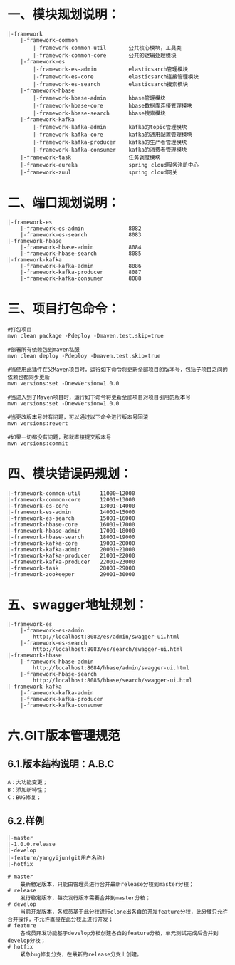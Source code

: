 #   一、模块规划说明：
    |-framework
        |-framework-common
            |-framework-common-util       公共核心模块，工具类
            |-framework-common-core       公共的逻辑处理模块
        |-framework-es
            |-framework-es-admin          elasticsarch管理模块
            |-framework-es-core           elasticsarch连接管理模块
            |-framework-es-search         elasticsarch搜索模块
        |-framework-hbase
            |-framework-hbase-admin       hbase管理模块
            |-framework-hbase-core        hbase数据库连接管理模块
            |-framework-hbase-search      hbase搜索模块
        |-framework-kafka
            |-framework-kafka-admin       kafka的topic管理模块
            |-framework-kafka-core        kafka的通用配置管理模块
            |-framework-kafka-producer    kafka的生产者管理模块
            |-framework-kafka-consumer    kafka的消费者管理模块
        |-framework-task                  任务调度模块
        |-framework-eureka                spring cloud服务注册中心
        |-framework-zuul                  spring cloud网关

# 二、端口规划说明：
    |-framework-es
        |-framework-es-admin              8082
        |-framework-es-search             8083
    |-framework-hbase
        |-framework-hbase-admin           8084
        |-framework-hbase-search          8085
    |-framework-kafka
        |-framework-kafka-admin           8086
        |-framework-kafka-producer        8087
        |-framework-kafka-consumer        8088

# 三、项目打包命令：
    #打包项目
    mvn clean package -Pdeploy -Dmaven.test.skip=true
    
    #部署所有依赖包到maven私服
    mvn clean deploy -Pdeploy -Dmaven.test.skip=true
    
    #当使用此插件在父Maven项目时，运行如下命令将更新全部项目的版本号，包括子项目之间的依赖也都同步更新
    mvn versions:set -DnewVersion=1.0.0
    
    #当进入到子Maven项目时，运行如下命令将更新全部项目对项目引用的版本号
    mvn versions:set -DnewVersion=1.0.0
    
    #当更改版本号时有问题，可以通过以下命令进行版本号回滚
    mvn versions:revert
    
    #如果一切都没有问题，那就直接提交版本号
    mvn versions:commit

# 四、模块错误码规划：
    |-framework-common-util      11000~12000
    |-framework-common-core      12001~13000
    |-framework-es-core          13001~14000
    |-framework-es-admin         14001~15000
    |-framework-es-search        15001~16000
    |-framework-hbase-core       16001~17000
    |-framework-hbase-admin      17001~18000
    |-framework-hbase-search     18001~19000
    |-framework-kafka-core       19001~20000
    |-framework-kafka-admin      20001~21000
    |-framework-kafka-producer   21001~22000
    |-framework-kafka-producer   22001~23000
    |-framework-task             28001~29000
    |-framework-zookeeper        29001~30000

# 五、swagger地址规划：
    |-framework-es
        |-framework-es-admin
            http://localhost:8082/es/admin/swagger-ui.html
        |-framework-es-search
            http://localhost:8083/es/search/swagger-ui.html
    |-framework-hbase
        |-framework-hbase-admin
            http://localhost:8084/hbase/admin/swagger-ui.html
        |-framework-hbase-search
            http://localhost:8085/hbase/search/swagger-ui.html
    |-framework-kafka
        |-framework-kafka-admin
        |-framework-kafka-producer
        |-framework-kafka-consumer

# 六.GIT版本管理规范
## 6.1.版本结构说明：A.B.C
    A：大功能变更；
    B：添加新特性；
    C：BUG修复；
## 6.2.样例
    |-master                           
    |-1.0.0.release                    
    |-develop                          
    |-feature/yangyijun(git用户名称)    
    |-hotfix                           

    # master
        最新稳定版本，只能由管理员进行合并最新release分枝到master分枝；
    # release
        发行稳定版本，每次发行版本需要合并到master分枝；
    # develop
        当前开发版本，各成员基于此分枝进行clone出各自的开发feature分枝，此分枝只允许合并操作，不允许直接在此分枝上进行开发；
    # feature
        各成员开发功能基于develop分枝创建各自的feature分枝，单元测试完成后合并到develop分枝；
    # hotfix    
        紧急bug修复分支，在最新的release分支上创建。